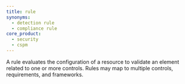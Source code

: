 ```yaml
---
title: rule
synonyms:
  - detection rule
  - compliance rule
core_product:
  - security
  - cspm
---
```


A rule evaluates the configuration of a resource to validate an element related to one or more controls. Rules may map to multiple controls, requirements, and frameworks.